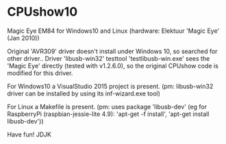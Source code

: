 # CPUshow10
Magic Eye EM84 for Windows10 and Linux
(hardware: Elektuur 'Magic Eye' (Jan 2010))

Original 'AVR309' driver doesn't install under Windows 10, so searched for other driver..
Driver 'libusb-win32' testtool 'testlibusb-win.exe' sees the 'Magic Eye' directly (tested with v1.2.6.0), so the original CPUshow code is modified for this driver.

For Windows10 a VisualStudio 2015 project is present.
(pm: libusb-win32 driver can be installed by using its inf-wizard.exe tool)

For Linux a Makefile is present.
(pm: uses package 'libusb-dev'
 (eg for RaspberryPi (raspbian-jessie-lite 4.9): 'apt-get -f install', 'apt-get install libusb-dev'))

Have fun!
JDJK
